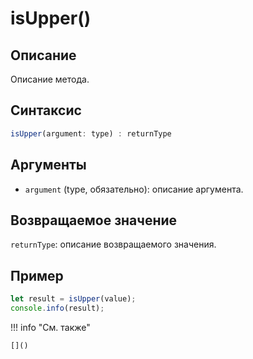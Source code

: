 # isUpper()

## Описание
Описание метода.

## Синтаксис
```javascript
isUpper(argument: type) : returnType
```

## Аргументы
- `argument` (type, обязательно): описание аргумента.

## Возвращаемое значение
`returnType`: описание возвращаемого значения.

## Пример
```javascript linenums="1"
let result = isUpper(value);
console.info(result);
```

!!! info "См. также"

    []()

